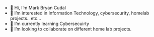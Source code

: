 - 👋 Hi, I’m Mark Bryan Cudal
- 👀 I’m interested in Information Technology, cybersecurity, homelab projects.. etc...
- 🌱 I’m currently learning Cybersecuirty  
- 💞️ I’m looking to collaborate on different home lab projects.


<!---
cudalsky6/cudalsky6 is a ✨ special ✨ repository because its `README.md` (this file) appears on your GitHub profile.
You can click the Preview link to take a look at your changes.
--->
